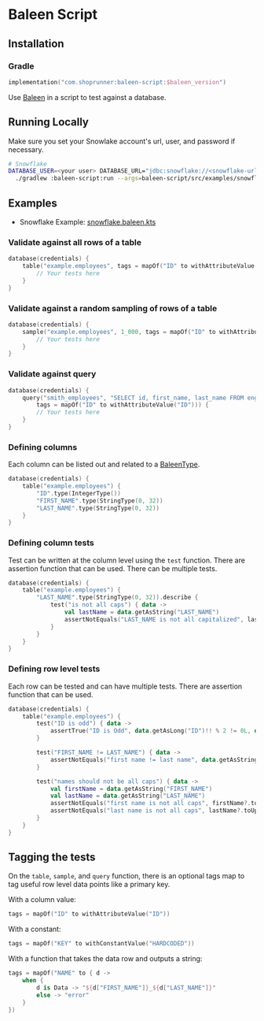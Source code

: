 # Baleen Script

## Installation

### Gradle
```kotlin
implementation("com.shoprunner:baleen-script:$baleen_version")
```

Use [Baleen](https://github.com/ShopRunner/baleen) in a script to test against a database.

## Running Locally

Make sure you set your Snowlake account's url, user, and password if necessary.

```bash
# Snowflake 
DATABASE_USER=<your user> DATABASE_URL="jdbc:snowflake://<snowflake-url>/?warehouse=BALEEN&db=DEFAULT" \
  ./gradlew :baleen-script:run --args=baleen-script/src/examples/snowflake.baleen.kts 

```


## Examples

* Snowflake Example: [snowflake.baleen.kts](src/examples/snowflake.baleen.kts)

### Validate against all rows of a table
```kotlin
database(credentials) {
    table("example.employees", tags = mapOf("ID" to withAttributeValue("ID"))) {
        // Your tests here
    }
}
```

### Validate against a random sampling of rows of a table
```kotlin
database(credentials) {
    sample("example.employees", 1_000, tags = mapOf("ID" to withAttributeValue("ID"))) {
        // Your tests here
    }
}
```

### Validate against query
```kotlin
database(credentials) {
    query("smith_employees", "SELECT id, first_name, last_name FROM engineer.example WHERE last_name = 'Smith'",
        tags = mapOf("ID" to withAttributeValue("ID"))) {
        // Your tests here
    }
}
```

### Defining columns

Each column can be listed out and related to a [BaleenType](https://github.com/ShopRunner/baleen/tree/master/baleen/src/main/kotlin/com/shoprunner/baleen/types).

```kotlin
database(credentials) {
    table("example.employees") {
        "ID".type(IntegerType())
        "FIRST_NAME".type(StringType(0, 32))
        "LAST_NAME".type(StringType(0, 32))
    }
}
```

### Defining column tests

Test can be written at the column level using the `test` function. There are assertion function that can be used.
There can be multiple tests.

```kotlin
database(credentials) {
    table("example.employees") {
        "LAST_NAME".type(StringType(0, 32)).describe {
            test("is not all caps") { data ->
                val lastName = data.getAsString("LAST_NAME") 
                assertNotEquals("LAST_NAME is not all capitalized", lastName, lastName?.toUpperCase())
            }
        }
    }
}
```

### Defining row level tests

Each row can be tested and can have multiple tests. There are assertion function that can be used.

```kotlin
database(credentials) {
    table("example.employees") {
        test("ID is odd") { data ->
            assertTrue("ID is Odd", data.getAsLong("ID")!! % 2 != 0L, data.getAsLong("ID"))
        }

        test("FIRST_NAME != LAST_NAME") { data ->
            assertNotEquals("first name != last name", data.getAsString("FIRST_NAME"), data.getAsString("LAST_NAME"))
        }

        test("names should not be all caps") { data ->
            val firstName = data.getAsString("FIRST_NAME")
            val lastName = data.getAsString("LAST_NAME")
            assertNotEquals("first name is not all caps", firstName?.toUpperCase(), firstName)
            assertNotEquals("last name is not all caps", lastName?.toUpperCase(), lastName)
        }
    }
}
```

## Tagging the tests

On the `table`, `sample`, and `query` function, there is an optional tags map to tag useful row level data points
like a primary key.

With a column value:
```kotlin
tags = mapOf("ID" to withAttributeValue("ID"))
```

With a constant:
```kotlin
tags = mapOf("KEY" to withConstantValue("HARDCODED"))
```

With a function that takes the data row and outputs a string:
```kotlin
tags = mapOf("NAME" to { d ->
    when {
        d is Data -> "${d["FIRST_NAME"]}_${d["LAST_NAME"]}"
        else -> "error"
    }    
})
```
